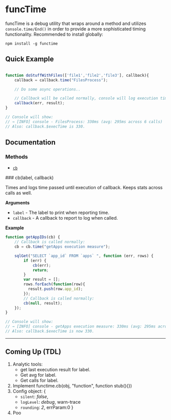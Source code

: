 # funcTime

funcTime is a debug utility that wraps around a method and utilizes `console.time/End()`
in order to provide a more sophisticated timing functionality.
Recommended to install globally:

    npm install -g functime

## Quick Example

```javascript

function doStuffWithFiles(['file1','file2','file3'], callback){
    callback = callback.time("FilesProcess");

    // Do some async operations..

    // Callback will be called normally, console will log execution time for doStuffWithFiles().
    callback(err, result);
}

// Console will show:
// → [INFO] console - FilesProcess: 330ms (avg: 295ms across 6 calls)
// Also: callback.$execTime is 330.

```


## Documentation

### Methods

* [`cb`](#cb)

<a name="cb" />
### cb(label, callback)

Times and logs time passed until execution of callback.
Keeps stats across calls as well.

__Arguments__

* `label` - The label to print when reporting time.
* `callback` - A callback to report to log when called.

__Example__


```js
function getAppIDs(cb) {
    // Callback is called normally:
    cb = cb.time("getApps execution measure");

    sqlGet("SELECT `app_id` FROM `apps` ", function (err, rows) {
        if (err) {
            cb(err);
            return;
        }
        var result = [];
        rows.forEach(function(row){
          result.push(row.app_id);
        });
        // Callback is called normally:
        cb(null, result);
    });
}

// Console will show:
// → [INFO] console - getApps execution measure: 330ms (avg: 295ms across 6 calls)
// Also: callback.$execTime is now 330.

```

---------------------------------------

## Coming Up (TDL)

1. Analytic tools:
   * get last execution result for label.
   * Get avg for label.
   * Get calls for label.
2. Implement functime.cb(obj, "function", function stub(){})
3. Config object: {
   * `silent`: _false_,
   * `logLevel`: _debug_, warn-trace
   * `rounding`: _2_, errParam:0
}
4. Poo